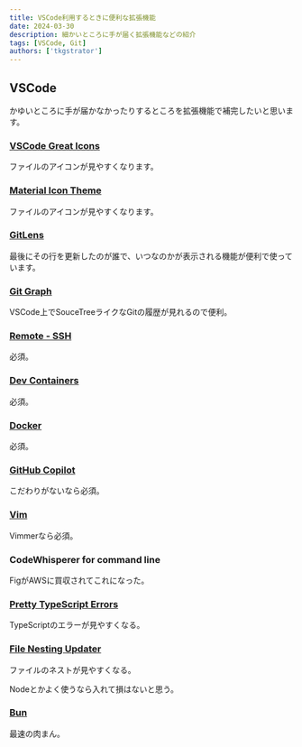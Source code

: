```yaml
---
title: VSCode利用するときに便利な拡張機能
date: 2024-03-30
description: 細かいところに手が届く拡張機能などの紹介
tags: [VSCode, Git]
authors: ['tkgstrator']
---
```


## VSCode

かゆいところに手が届かなかったりするところを拡張機能で補完したいと思います。

### [VSCode Great Icons](vscode:extension/emmanuelbeziat.vscode-great-icons)

ファイルのアイコンが見やすくなります。

### [Material Icon Theme](vscode:extension/PKief.material-icon-theme)

ファイルのアイコンが見やすくなります。

### [GitLens](vscode:extension/eamodio.gitlens)

最後にその行を更新したのが誰で、いつなのかが表示される機能が便利で使っています。

### [Git Graph](vscode:extension/mhutchie.git-graph)

VSCode上でSouceTreeライクなGitの履歴が見れるので便利。

### [Remote - SSH](vscode:extension/ms-vscode-remote.remote-ssh)

必須。

### [Dev Containers](vscode:extension/ms-vscode-remote.remote-containers)

必須。

### [Docker](vscode:extension/ms-azuretools.vscode-docker)

必須。

### [GitHub Copilot](vscode:extension/GitHub.copilot)

こだわりがないなら必須。

### [Vim](vscode:extension/vscodevim.vim)

Vimmerなら必須。

### CodeWhisperer for command line

FigがAWSに買収されてこれになった。

### [Pretty TypeScript Errors](vscode:extension/yoavbls.pretty-ts-errors)

TypeScriptのエラーが見やすくなる。

### [File Nesting Updater](vscode:extension/antfu.file-nesting)

ファイルのネストが見やすくなる。

Nodeとかよく使うなら入れて損はないと思う。

### [Bun](vscode:extension/oven.bun-vscode)

最速の肉まん。
